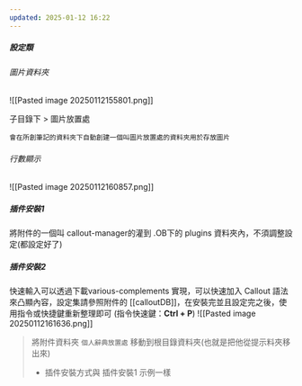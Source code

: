 ```yaml
---
updated: 2025-01-12 16:22
---
```

##### 設定類
###### 圖片資料夾
![[Pasted image 20250112155801.png]]

子目錄下 > 圖片放置處

>
	會在所創筆記的資料夾下自動創建一個叫圖片放置處的資料夾用於存放圖片

###### 行數顯示
![[Pasted image 20250112160857.png]]


##### 插件安裝1
將附件的一個叫 callout-manager的灌到 .OB下的 plugins 資料夾內，不須調整設定(都設定好了)

##### 插件安裝2
快速輸入可以透過下載various-complements 實現，可以快速加入 Callout 語法來凸顯內容，設定集請參照附件的 [[calloutDB]]，在安裝完並且設定完之後，使用指令或快捷鍵重新整理即可 (指令快速鍵：**Ctrl + P**)
![[Pasted image 20250112161636.png]]

> 將附件資料夾 `個人辭典放置處` 移動到根目錄資料夾(也就是把他從提示料夾移出來)
> - 插件安裝方式與 插件安裝1 示例一樣